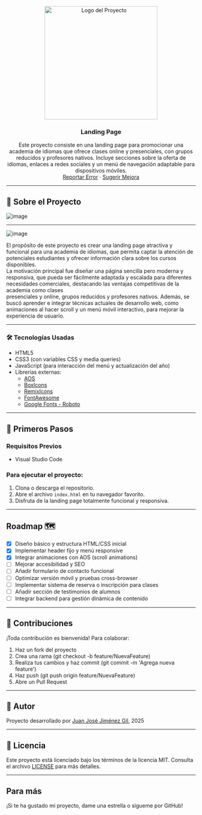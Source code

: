 <!-- LOGO -->
<div align="center">
  <a href="https://github.com/usuario_github/nombre_repositorio">
    <img src="https://github.com/user-attachments/assets/9feade9b-18c4-45c9-86da-2edabfb67610" alt="Logo del Proyecto" width="300" height="300">
  </a>

  <h3 align="center">Landing Page</h3>

  <p align="center">
    Este proyecto consiste en una landing page para promocionar una academia de idiomas que ofrece clases online y presenciales, con grupos reducidos y profesores nativos. Incluye secciones sobre la oferta de idiomas, enlaces a redes sociales y un menú de navegación adaptable para dispositivos móviles.
    <br/>
    <a href="https://github.com/JuanjoJmnz/LandingPage/issues">Reportar Error</a>
    ·
    <a href="https://github.com/JuanjoJmnz/LandingPage/issues">Sugerir Mejora</a>
  </p>
</div>

---

## 🧾 Sobre el Proyecto

![image](https://github.com/user-attachments/assets/1ff747c7-4996-4dbb-82b4-78817b095e82)

---

![image](https://github.com/user-attachments/assets/12395ad7-b3a1-4a19-a984-bc4f9a124c65)


El propósito de este proyecto es crear una landing page atractiva y funcional para una academia de idiomas, que permita captar la atención de potenciales estudiantes y ofrecer información clara sobre los cursos disponibles.<br>
La motivación principal fue diseñar una página sencilla pero moderna y responsiva, que pueda ser fácilmente adaptada y escalada para diferentes necesidades comerciales, destacando las ventajas competitivas de la academia como clases <br>
presenciales y online, grupos reducidos y profesores nativos. Además, se buscó aprender e integrar técnicas actuales de desarrollo web, como animaciones al hacer scroll y un menú móvil interactivo, para mejorar la experiencia de usuario.

---

### 🛠️ Tecnologías Usadas

- HTML5
- CSS3 (con variables CSS y media queries)
- JavaScript (para interacción del menú y actualización del año)
- Librerías externas:
  - [AOS](https://michalsnik.github.io/aos/)
  - [BoxIcons](https://boxicons.com/)
  - [RemixIcons](https://remixicon.com/)
  - [FontAwesome](https://fontawesome.com/)
  - [Google Fonts - Roboto](https://fonts.google.com/specimen/Roboto)

---

## 🚀 Primeros Pasos

### Requisitos Previos

- Visual Studio Code

### Para ejecutar el proyecto:

1. Clona o descarga el repositorio.
2. Abre el archivo `index.html` en tu navegador favorito.
3. Disfruta de la landing page totalmente funcional y responsiva.

---

## Roadmap 🗺️

- [x] Diseño básico y estructura HTML/CSS inicial
- [x] Implementar header fijo y menú responsive
- [x] Integrar animaciones con AOS (scroll animations)
- [ ] Mejorar accesibilidad y SEO
- [ ] Añadir formulario de contacto funcional
- [ ] Optimizar versión móvil y pruebas cross-browser
- [ ] Implementar sistema de reserva o inscripción para clases
- [ ] Añadir sección de testimonios de alumnos
- [ ] Integrar backend para gestión dinámica de contenido

---

## 🤝 Contribuciones
¡Toda contribución es bienvenida! Para colaborar:

1. Haz un fork del proyecto
2. Crea una rama (git checkout -b feature/NuevaFeature)
3. Realiza tus cambios y haz commit (git commit -m 'Agrega nueva feature')
4. Haz push (git push origin feature/NuevaFeature)
5. Abre un Pull Request

---

## 🙋 Autor

Proyecto desarrollado por [Juan José Jiménez Gil](https://github.com/JuanjoJmnz), 2025

---

## 📄 Licencia

Este proyecto está licenciado bajo los términos de la licencia MIT. Consulta el archivo [LICENSE](LICENSE) para más detalles.

---

## Para más

¡Si te ha gustado mi proyecto, dame una estrella o sígueme por GitHub!
